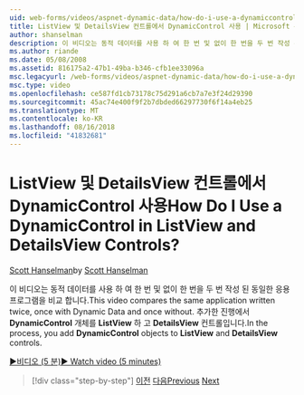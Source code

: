 ```yaml
---
uid: web-forms/videos/aspnet-dynamic-data/how-do-i-use-a-dynamiccontrol-in-listview-and-detailsview-controls
title: ListView 및 DetailsView 컨트롤에서 DynamicControl 사용 | Microsoft 문서
author: shanselman
description: 이 비디오는 동적 데이터를 사용 하 여 한 번 및 없이 한 번을 두 번 작성 된 동일한 응용 프로그램을 비교 합니다. 프로세스에서 DynamicControl 개체에 추가한 ListView는 중...
ms.author: riande
ms.date: 05/08/2008
ms.assetid: 816175a2-47b1-49ba-b346-cfb1ee33096a
msc.legacyurl: /web-forms/videos/aspnet-dynamic-data/how-do-i-use-a-dynamiccontrol-in-listview-and-detailsview-controls
msc.type: video
ms.openlocfilehash: ce587fd1cb73178c75d291a6cb7a7e3f24d29390
ms.sourcegitcommit: 45ac74e400f9f2b7dbded66297730f6f14a4eb25
ms.translationtype: MT
ms.contentlocale: ko-KR
ms.lasthandoff: 08/16/2018
ms.locfileid: "41832681"
---
```

<a name="how-do-i-use-a-dynamiccontrol-in-listview-and-detailsview-controls"></a><span data-ttu-id="888e6-105">ListView 및 DetailsView 컨트롤에서 DynamicControl 사용</span><span class="sxs-lookup"><span data-stu-id="888e6-105">How Do I Use a DynamicControl in ListView and DetailsView Controls?</span></span>
====================
<span data-ttu-id="888e6-106">[Scott Hanselman](https://github.com/shanselman)</span><span class="sxs-lookup"><span data-stu-id="888e6-106">by [Scott Hanselman](https://github.com/shanselman)</span></span>

<span data-ttu-id="888e6-107">이 비디오는 동적 데이터를 사용 하 여 한 번 및 없이 한 번을 두 번 작성 된 동일한 응용 프로그램을 비교 합니다.</span><span class="sxs-lookup"><span data-stu-id="888e6-107">This video compares the same application written twice, once with Dynamic Data and once without.</span></span> <span data-ttu-id="888e6-108">추가한 진행에서 **DynamicControl** 개체를 **ListView** 하 고 **DetailsView** 컨트롤입니다.</span><span class="sxs-lookup"><span data-stu-id="888e6-108">In the process, you add **DynamicControl** objects to **ListView** and **DetailsView** controls.</span></span>

[<span data-ttu-id="888e6-109">&#9654;비디오 (5 분)</span><span class="sxs-lookup"><span data-stu-id="888e6-109">&#9654; Watch video (5 minutes)</span></span>](https://channel9.msdn.com/Blogs/ASP-NET-Site-Videos/how-do-i-use-a-dynamiccontrol-in-listview-and-detailsview-controls)

> [!div class="step-by-step"]
> <span data-ttu-id="888e6-110">[이전](how-do-i-display-unknown-datatypes.md)
> [다음](getting-started-with-dynamic-data.md)</span><span class="sxs-lookup"><span data-stu-id="888e6-110">[Previous](how-do-i-display-unknown-datatypes.md)
[Next](getting-started-with-dynamic-data.md)</span></span>
